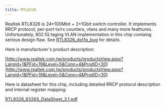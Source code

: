 ```yaml
---
title: RTL8326
---
```


Realtek RTL8326 is 24\*100Mbit + 2\*1Gbit switch controller. It implements RRCP protocol, per-port tx/rx counters, vlans
and many more feathures. Unfortunately, 802.1Q taging VLAN implementation in this chip containg serious design flaw. See
[RTL8326_dot1q_bug](rtl8326_dot1q_bug.md) for details.

Here is manufacturer's product description:

[http://www.realtek.com.tw/products/productsView.aspx?Langid=1&PFid=19&Level=5&Conn=4&ProdID=30](http://www.realtek.com.tw/products/productsView.aspx?Langid=1&PFid=19&Level=5&Conn=4&ProdID=30)

Here is datasheet for this chip, including detailed RRCP protocol description and internal register mapping:

[RTL8326_8326S_DataSheet_3.1.pdf](../assets/datasheets/RTL8326_8326S_DataSheet_3.1.pdf)
